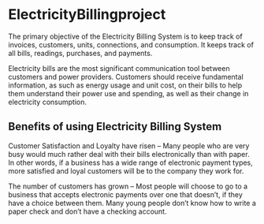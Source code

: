 # ElectricityBillingproject
The primary objective of the Electricity Billing System is to keep track of invoices, customers, units, connections, and consumption. It keeps track of all bills, readings, purchases, and payments.

Electricity bills are the most significant communication tool between customers and power providers. Customers should receive fundamental information, as such as energy usage and unit cost, on their bills to help them understand their power use and spending, as well as their change in electricity consumption.

Benefits of using Electricity Billing System
----------------------------------------------
Customer Satisfaction and Loyalty have risen – Many people who are very busy would much rather deal with their bills electronically than with paper. In other words, if a business has a wide range of electronic payment types, more satisfied and loyal customers will be to the company they work for.

The number of customers has grown – Most people will choose to go to a business that accepts electronic payments over one that doesn’t, if they have a choice between them. Many young people don’t know how to write a paper check and don’t have a checking account.
